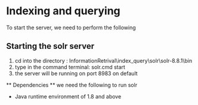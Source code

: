 # Indexing and querying
To start the server, we need to perform the following 

## Starting the solr server 
1. cd into the directory : InformationRetrival\index_query\solr\solr-8.8.1\bin 
2. type in the command terminal: solr.cmd start 
3.  the server will be running on port 8983 on default 

** Dependencies **
we need the following to run solr 
- Java runtime environment of 1.8 and above